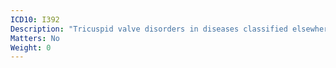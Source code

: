 ```yaml
---
ICD10: I392
Description: "Tricuspid valve disorders in diseases classified elsewhere"
Matters: No
Weight: 0
---
```


